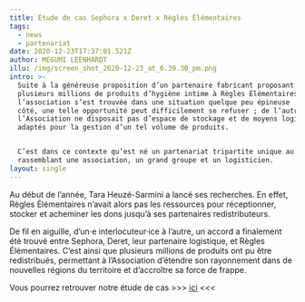 ```yaml
---
title: Étude de cas Sephora x Deret x Règles Élémentaires
tags:
  - news
  - partenariat
date: 2020-12-23T17:37:01.521Z
author: MEGUMI LEENHARDT
illu: /img/screen_shot_2020-12-23_at_6.39.30_pm.png
intro: >-
  Suite à la généreuse proposition d’un partenaire fabricant proposant de donner
  plusieurs millions de produits d’hygiène intime à Règles Élémentaires en 2020,
  l’association s’est trouvée dans une situation quelque peu épineuse : d’un
  côté, une telle opportunité peut difficilement se refuser ; de l’autre,
  l’Association ne disposait pas d’espace de stockage et de moyens logistiques
  adaptés pour la gestion d’un tel volume de produits.


  C’est dans ce contexte qu’est né un partenariat tripartite unique au monde,
  rassemblant une association, un grand groupe et un logisticien.
layout: single
---
```

Au début de l’année, Tara Heuzé-Sarmini a lancé ses recherches. En effet, Règles Élémentaires n’avait alors pas les ressources pour réceptionner, stocker et acheminer les dons jusqu’à ses partenaires redistributeurs. 

De fil en aiguille, d’un·e interlocuteur·ice à l’autre, un accord a finalement été trouvé entre Sephora, Deret, leur partenaire logistique, et Règles Élémentaires. C’est ainsi que plusieurs millions de produits ont pu être redistribués, permettant à l’Association d’étendre son rayonnement dans de nouvelles régions du territoire et d’accroître sa force de frappe. 



Vous pourrez retrouver notre étude de cas >>> [ici](https://drive.google.com/file/d/1bFaAmRshPJvZ4SRhPC-Yv1SrXz54Nwbp/view?usp=sharing) <<<
